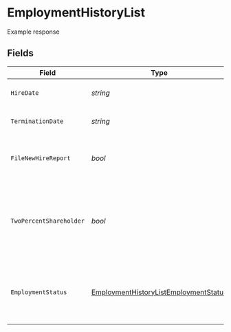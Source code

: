 # EmploymentHistoryList

Example response


## Fields

| Field                                                                                                                              | Type                                                                                                                               | Required                                                                                                                           | Description                                                                                                                        |
| ---------------------------------------------------------------------------------------------------------------------------------- | ---------------------------------------------------------------------------------------------------------------------------------- | ---------------------------------------------------------------------------------------------------------------------------------- | ---------------------------------------------------------------------------------------------------------------------------------- |
| `HireDate`                                                                                                                         | *string*                                                                                                                           | :heavy_minus_sign:                                                                                                                 | The employee's start day of work for an employment.                                                                                |
| `TerminationDate`                                                                                                                  | *string*                                                                                                                           | :heavy_minus_sign:                                                                                                                 | The employee's last day of work for an employment.                                                                                 |
| `FileNewHireReport`                                                                                                                | *bool*                                                                                                                             | :heavy_minus_sign:                                                                                                                 | The boolean flag indicating whether Gusto will file a new hire report for the employee.                                            |
| `TwoPercentShareholder`                                                                                                            | *bool*                                                                                                                             | :heavy_minus_sign:                                                                                                                 | Whether the employee is a two percent shareholder of the company. This field only applies to companies with an S-Corp entity type. |
| `EmploymentStatus`                                                                                                                 | [EmploymentHistoryListEmploymentStatus](../../Models/Components/EmploymentHistoryListEmploymentStatus.md)                          | :heavy_minus_sign:                                                                                                                 | The employee's employment status. Supplying an invalid option will set the employment_status to *not_set*.                         |